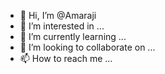 - 👋 Hi, I’m @Amaraji
- 👀 I’m interested in ...
- 🌱 I’m currently learning ...
- 💞️ I’m looking to collaborate on ...
- 📫 How to reach me ...

<!---
Amaraji/Amaraji is a ✨ special ✨ repository because its `README.md` (this file) appears on your GitHub profile.
You can click the Preview link to take a look at your changes.
--->
